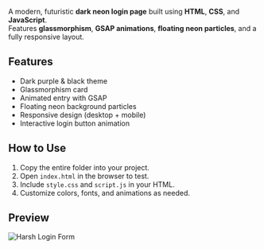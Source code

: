 
A modern, futuristic **dark neon login page** built using **HTML**, **CSS**, and **JavaScript**.  
Features **glassmorphism**, **GSAP animations**, **floating neon particles**, and a fully responsive layout.

## Features
- Dark purple & black theme
- Glassmorphism card
- Animated entry with GSAP
- Floating neon background particles
- Responsive design (desktop + mobile)
- Interactive login button animation

## How to Use
1. Copy the entire folder into your project.
2. Open `index.html` in the browser to test.
3. Include `style.css` and `script.js` in your HTML.
4. Customize colors, fonts, and animations as needed.

## Preview
![Harsh Login Form](../screenshots/Harsh-Login-Form.png)
